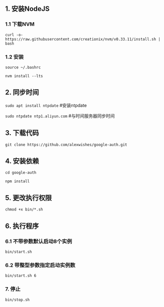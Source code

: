 ## 1. 安装NodeJS
### 1.1 下载NVM
`curl -o- https://raw.githubusercontent.com/creationix/nvm/v0.33.11/install.sh | bash`
### 1.2 安装
`source ~/.bashrc`

`nvm install --lts`

## 2. 同步时间
`sudo apt install ntpdate`     #安装ntpdate

`sudo ntpdate ntp1.aliyun.com`      #与时间服务器同步时间

## 3. 下载代码
`git clone https://github.com/alexwishes/google-auth.git`

## 4. 安装依赖
`cd google-auth`

`npm install`

## 5. 更改执行权限
`chmod +x bin/*.sh`

## 6. 执行程序
### 6.1 不带参数默认启动8个实例
`bin/start.sh`
### 6.2 带整型参数指定启动实例数
`bin/start.sh 6` 

### 7. 停止
`bin/stop.sh`

